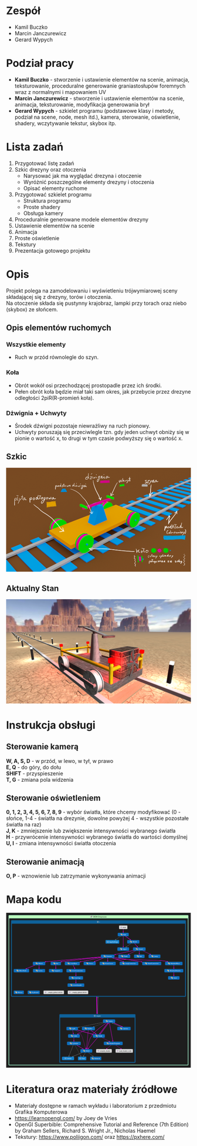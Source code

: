 # Zespół
- Kamil Buczko
- Marcin Janczurewicz
- Gerard Wypych

# Podział pracy
- **Kamil Buczko** - stworzenie i ustawienie elementów na scenie, animacja, teksturowanie, proceduralne generowanie graniastosłupów foremnych wraz z normalnymi i mapowaniem UV
- **Marcin Janczurewicz** - stworzenie i ustawienie elementów na scenie, animacja, teksturowanie, modyfikacja generowania brył
- **Gerard Wypych** - szkielet programu (podstawowe klasy i metody, podział na scene, node, mesh itd.), kamera, sterowanie, oświetlenie, shadery, wczytywanie tekstur, skybox itp.

# Lista zadań

1. Przygotować listę zadań
2. Szkic drezyny oraz otoczenia
	- Narysować jak ma wyglądać drezyna i otoczenie
	- Wyróżnić poszczególne elementy drezyny i otoczenia
	- Opisać elementy ruchome
4. Przygotować szkielet programu
	- Struktura programu
	- Proste shadery
	- Obsługa kamery
5. Proceduralnie generowane modele elementów drezyny
6. Ustawienie elementów na scenie
7. Animacja
8. Proste oświetlenie
9. Tekstury
10. Prezentacja gotowego projektu

# Opis
Projekt polega na zamodelowaniu i wyświetleniu trójwymiarowej sceny składającej się z drezyny, torów i otoczenia.  
Na otoczenie składa się pustynny krajobraz, lampki przy torach oraz niebo (skybox) ze słońcem.

## Opis elementów ruchomych

### Wszystkie elementy 
* Ruch w przód równolegle do szyn.

### Koła 
* Obrót wokół osi przechodzącej prostopadle przez ich środki.
* Pełen obrót koła będzie miał taki sam okres, jak przebycie przez drezyne odległości 2piR(R-promień koła).

### Dżwignia + Uchwyty
* Środek dźwigni pozostaje niewrażliwy na ruch pionowy.
* Uchwyty poruszają się przeciwlegle tzn. gdy jeden uchwyt obniży się w pionie o wartość x, to drugi w tym czasie podwyższy się o wartość x.

## Szkic
![](draisine-sketch.png)

## Aktualny Stan
![](current-state.png)

# Instrukcja obsługi

## Sterowanie kamerą
**W, A, S, D** - w przód, w lewo, w tył, w prawo  
**E, Q** - do góry, do dołu  
**SHIFT** - przyspieszenie  
**T, G** - zmiana pola widzenia  

## Sterowanie oświetleniem
**0, 1, 2, 3, 4, 5, 6, 7, 8, 9** - wybór światła, które chcemy modyfikować (0 - słońce, 1-4 - światła na drezynie, dowolne powyżej 4 - wszystkie pozostałe światła na raz)  
**J, K** - zmniejszenie lub zwiększenie intensywności wybranego światła  
**H** - przywrócenie intensywności wybranego światła do wartości domyślnej  
**U, I** - zmiana intensywności światła otoczenia  

## Sterowanie animacją
**O, P** - wznowienie lub zatrzymanie wykonywania animacji  

# Mapa kodu

![](code-map.png)

# Literatura oraz materiały źródłowe
- Materiały dostępne w ramach wykładu i laboratorium z przedmiotu Grafika Komputerowa
- https://learnopengl.com/ by Joey de Vries
- OpenGl Superbible: Comprehensive Tutorial and Reference (7th Edition) by Graham Sellers, Richard S. Wright Jr., Nicholas Haemel
- Tekstury: https://www.poliigon.com/ oraz https://pxhere.com/